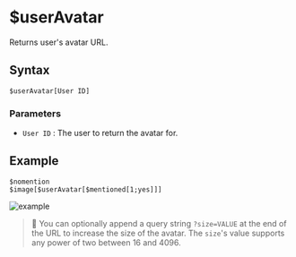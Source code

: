 # $userAvatar
Returns user's avatar URL.

## Syntax
```
$userAvatar[User ID]
```

### Parameters
- `User ID` : The user to return the avatar for.

## Example
```
$nomention
$image[$userAvatar[$mentioned[1;yes]]]
```

![example](https://user-images.githubusercontent.com/69215413/125360420-d3bdbb80-e339-11eb-8a52-05289b2a62bf.png)

> 📌 You can optionally append a query string `?size=VALUE` at the end of the URL to increase the size of the avatar. The `size`'s value supports any power of two between 16 and 4096.
